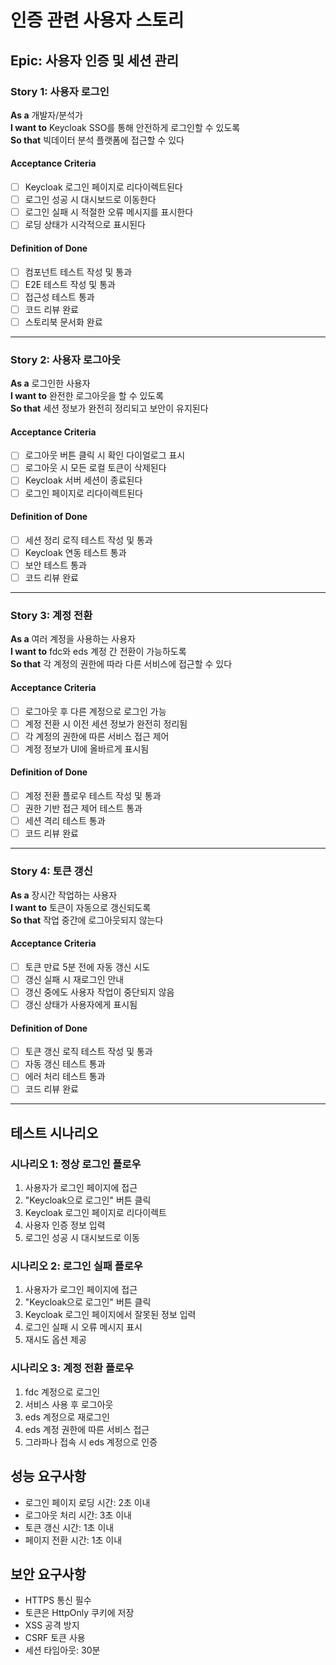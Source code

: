 # 인증 관련 사용자 스토리

## Epic: 사용자 인증 및 세션 관리

### Story 1: 사용자 로그인
**As a** 개발자/분석가  
**I want to** Keycloak SSO를 통해 안전하게 로그인할 수 있도록  
**So that** 빅데이터 분석 플랫폼에 접근할 수 있다

#### Acceptance Criteria
- [ ] Keycloak 로그인 페이지로 리다이렉트된다
- [ ] 로그인 성공 시 대시보드로 이동한다
- [ ] 로그인 실패 시 적절한 오류 메시지를 표시한다
- [ ] 로딩 상태가 시각적으로 표시된다

#### Definition of Done
- [ ] 컴포넌트 테스트 작성 및 통과
- [ ] E2E 테스트 작성 및 통과
- [ ] 접근성 테스트 통과
- [ ] 코드 리뷰 완료
- [ ] 스토리북 문서화 완료

---

### Story 2: 사용자 로그아웃
**As a** 로그인한 사용자  
**I want to** 완전한 로그아웃을 할 수 있도록  
**So that** 세션 정보가 완전히 정리되고 보안이 유지된다

#### Acceptance Criteria
- [ ] 로그아웃 버튼 클릭 시 확인 다이얼로그 표시
- [ ] 로그아웃 시 모든 로컬 토큰이 삭제된다
- [ ] Keycloak 서버 세션이 종료된다
- [ ] 로그인 페이지로 리다이렉트된다

#### Definition of Done
- [ ] 세션 정리 로직 테스트 작성 및 통과
- [ ] Keycloak 연동 테스트 통과
- [ ] 보안 테스트 통과
- [ ] 코드 리뷰 완료

---

### Story 3: 계정 전환
**As a** 여러 계정을 사용하는 사용자  
**I want to** fdc와 eds 계정 간 전환이 가능하도록  
**So that** 각 계정의 권한에 따라 다른 서비스에 접근할 수 있다

#### Acceptance Criteria
- [ ] 로그아웃 후 다른 계정으로 로그인 가능
- [ ] 계정 전환 시 이전 세션 정보가 완전히 정리됨
- [ ] 각 계정의 권한에 따른 서비스 접근 제어
- [ ] 계정 정보가 UI에 올바르게 표시됨

#### Definition of Done
- [ ] 계정 전환 플로우 테스트 작성 및 통과
- [ ] 권한 기반 접근 제어 테스트 통과
- [ ] 세션 격리 테스트 통과
- [ ] 코드 리뷰 완료

---

### Story 4: 토큰 갱신
**As a** 장시간 작업하는 사용자  
**I want to** 토큰이 자동으로 갱신되도록  
**So that** 작업 중간에 로그아웃되지 않는다

#### Acceptance Criteria
- [ ] 토큰 만료 5분 전에 자동 갱신 시도
- [ ] 갱신 실패 시 재로그인 안내
- [ ] 갱신 중에도 사용자 작업이 중단되지 않음
- [ ] 갱신 상태가 사용자에게 표시됨

#### Definition of Done
- [ ] 토큰 갱신 로직 테스트 작성 및 통과
- [ ] 자동 갱신 테스트 통과
- [ ] 에러 처리 테스트 통과
- [ ] 코드 리뷰 완료

---

## 테스트 시나리오

### 시나리오 1: 정상 로그인 플로우
1. 사용자가 로그인 페이지에 접근
2. "Keycloak으로 로그인" 버튼 클릭
3. Keycloak 로그인 페이지로 리다이렉트
4. 사용자 인증 정보 입력
5. 로그인 성공 시 대시보드로 이동

### 시나리오 2: 로그인 실패 플로우
1. 사용자가 로그인 페이지에 접근
2. "Keycloak으로 로그인" 버튼 클릭
3. Keycloak 로그인 페이지에서 잘못된 정보 입력
4. 로그인 실패 시 오류 메시지 표시
5. 재시도 옵션 제공

### 시나리오 3: 계정 전환 플로우
1. fdc 계정으로 로그인
2. 서비스 사용 후 로그아웃
3. eds 계정으로 재로그인
4. eds 계정 권한에 따른 서비스 접근
5. 그라파나 접속 시 eds 계정으로 인증

## 성능 요구사항
- 로그인 페이지 로딩 시간: 2초 이내
- 로그아웃 처리 시간: 3초 이내
- 토큰 갱신 시간: 1초 이내
- 페이지 전환 시간: 1초 이내

## 보안 요구사항
- HTTPS 통신 필수
- 토큰은 HttpOnly 쿠키에 저장
- XSS 공격 방지
- CSRF 토큰 사용
- 세션 타임아웃: 30분
